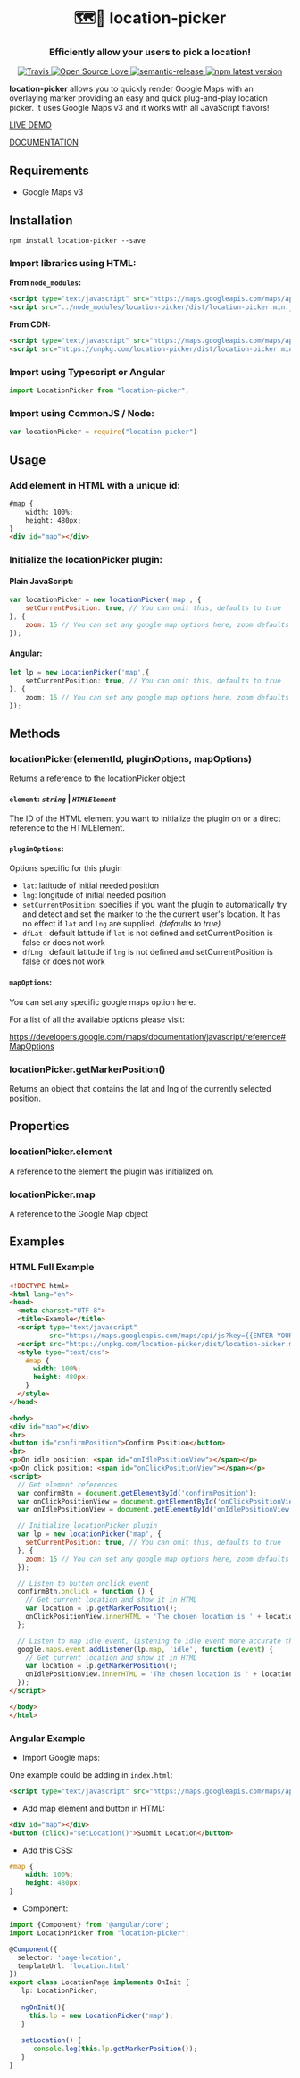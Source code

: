 <h1 align="center" style="border-bottom: none; text-align: center">🗺🎯 location-picker</h1>

<h3 align="center" style="text-align: center">Efficiently allow your users to pick a location!</h3>

<p align="center" style="text-align: center">
  <a href="https://travis-ci.org/cyphercodes/location-picker">
    <img alt="Travis" src="https://img.shields.io/travis/cyphercodes/location-picker/master.svg">
  </a>
  <a href="https://github.com/ellerbrock/open-source-badges/">
    <img src="https://badges.frapsoft.com/os/v2/open-source.svg?v=103" alt="Open Source Love">
  </a>
  <a href="https://github.com/semantic-release/semantic-release">
    <img src="https://img.shields.io/badge/%20%20%F0%9F%93%A6%F0%9F%9A%80-semantic--release-e10079.svg" alt="semantic-release">
  </a>
   <a href="https://www.npmjs.com/package/location-picker">
      <img alt="npm latest version" src="https://img.shields.io/npm/v/location-picker.svg">
    </a>
</p>

**location-picker** allows you to quickly render Google Maps with an overlaying marker providing an easy and quick plug-and-play location picker. It uses Google Maps v3 and it works with all JavaScript flavors!

[LIVE DEMO](https://cyphercodes.github.io/location-picker/example/)

[DOCUMENTATION](https://cyphercodes.github.io/location-picker/docs/)

## Requirements

* Google Maps v3

## Installation

```
npm install location-picker --save
```

### Import libraries using HTML:

**From `node_modules`:**
```html
<script type="text/javascript" src="https://maps.googleapis.com/maps/api/js?key={ENTER YOUR KEY}"></script>
<script src="../node_modules/location-picker/dist/location-picker.min.js"></script>
```

**From CDN:**
```html
<script type="text/javascript" src="https://maps.googleapis.com/maps/api/js?key={ENTER YOUR KEY}"></script>
<script src="https://unpkg.com/location-picker/dist/location-picker.min.js"></script>
```

### Import using Typescript or Angular

```typescript
import LocationPicker from "location-picker";
```

### Import using CommonJS / Node:

```javascript
var locationPicker = require("location-picker")
```

## Usage

### Add element in HTML with a unique id:

```html
#map {
    width: 100%;
    height: 480px;
}
<div id="map"></div>
```

### Initialize the locationPicker plugin:

#### Plain JavaScript:
```javascript
var locationPicker = new locationPicker('map', {
    setCurrentPosition: true, // You can omit this, defaults to true
}, {
    zoom: 15 // You can set any google map options here, zoom defaults to 15
});
```

#### Angular:

```typescript
let lp = new LocationPicker('map',{
    setCurrentPosition: true, // You can omit this, defaults to true
}, {
    zoom: 15 // You can set any google map options here, zoom defaults to 15
});
```

## Methods

### locationPicker(elementId, pluginOptions, mapOptions)

Returns a reference to the locationPicker object

#### `element`: *`string`* | *`HTMLElement`* 
The ID of the HTML element you want to initialize the plugin on or a direct reference to the HTMLElement.

#### `pluginOptions`: 

Options specific for this plugin

* `lat`: latitude of initial needed position
* `lng`: longitude of initial needed position
* `setCurrentPosition`: specifies if you want the plugin to automatically try and detect and set the marker to the the current user's location. It has no effect if `lat` and `lng` are supplied. _(defaults to true)_
* `dfLat` : default latitude if `lat` is not defined and setCurrentPosition is false or does not work
* `dfLng` : default latitude if `lng` is not defined and setCurrentPosition is false or does not work



#### `mapOptions`:

You can set any specific google maps option here.

For a list of all the available options please visit: 

https://developers.google.com/maps/documentation/javascript/reference#MapOptions

### locationPicker.getMarkerPosition()

Returns an object that contains the lat and lng of the currently selected position.

## Properties

### locationPicker.element 

A reference to the element the plugin was initialized on.

### locationPicker.map

A reference to the Google Map object


## Examples

### HTML Full Example
```html
<!DOCTYPE html>
<html lang="en">
<head>
  <meta charset="UTF-8">
  <title>Example</title>
  <script type="text/javascript"
          src="https://maps.googleapis.com/maps/api/js?key={{ENTER YOUR KEY}}"></script>
  <script src="https://unpkg.com/location-picker/dist/location-picker.min.js"></script>
  <style type="text/css">
    #map {
      width: 100%;
      height: 480px;
    }
  </style>
</head>

<body>
<div id="map"></div>
<br>
<button id="confirmPosition">Confirm Position</button>
<br>
<p>On idle position: <span id="onIdlePositionView"></span></p>
<p>On click position: <span id="onClickPositionView"></span></p>
<script>
  // Get element references
  var confirmBtn = document.getElementById('confirmPosition');
  var onClickPositionView = document.getElementById('onClickPositionView');
  var onIdlePositionView = document.getElementById('onIdlePositionView');

  // Initialize locationPicker plugin
  var lp = new locationPicker('map', {
    setCurrentPosition: true, // You can omit this, defaults to true
  }, {
    zoom: 15 // You can set any google map options here, zoom defaults to 15
  });

  // Listen to button onclick event
  confirmBtn.onclick = function () {
    // Get current location and show it in HTML
    var location = lp.getMarkerPosition();
    onClickPositionView.innerHTML = 'The chosen location is ' + location.lat + ',' + location.lng;
  };

  // Listen to map idle event, listening to idle event more accurate than listening to ondrag event
  google.maps.event.addListener(lp.map, 'idle', function (event) {
    // Get current location and show it in HTML
    var location = lp.getMarkerPosition();
    onIdlePositionView.innerHTML = 'The chosen location is ' + location.lat + ',' + location.lng;
  });
</script>

</body>
</html>
```

### Angular Example

* Import Google maps:

One example could be adding in `index.html`:
```html
<script type="text/javascript" src="https://maps.googleapis.com/maps/api/js?key={{ENTER YOUR KEY}}"></script>
```

* Add map element and button in HTML:

```html
<div id="map"></div>
<button (click)="setLocation()">Submit Location</button>
```

* Add this CSS:

```css
#map {
    width: 100%;
    height: 480px;
}
```

* Component:

```typescript
import {Component} from '@angular/core';
import LocationPicker from "location-picker";

@Component({
  selector: 'page-location',
  templateUrl: 'location.html'
})
export class LocationPage implements OnInit {
   lp: LocationPicker;
   
   ngOnInit(){
     this.lp = new LocationPicker('map');
   }
   
   setLocation() {
      console.log(this.lp.getMarkerPosition());
   }
}
```
